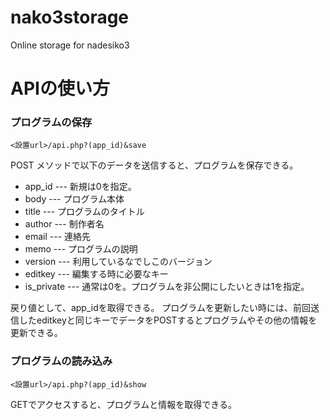 # nako3storage

Online storage for nadesiko3

# APIの使い方

### プログラムの保存

```
<設置url>/api.php?(app_id)&save
```

POST メソッドで以下のデータを送信すると、プログラムを保存できる。

- app_id --- 新規は0を指定。
- body --- プログラム本体
- title --- プログラムのタイトル
- author --- 制作者名
- email --- 連絡先
- memo --- プログラムの説明
- version --- 利用しているなでしこのバージョン
- editkey --- 編集する時に必要なキー
- is_private --- 通常は0を。プログラムを非公開にしたいときは1を指定。

戻り値として、app_idを取得できる。
プログラムを更新したい時には、前回送信したeditkeyと同じキーでデータをPOSTするとプログラムやその他の情報を更新できる。

### プログラムの読み込み

```
<設置url>/api.php?(app_id)&show
```

GETでアクセスすると、プログラムと情報を取得できる。
